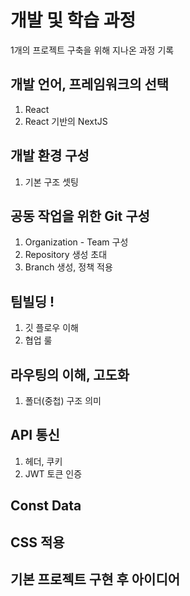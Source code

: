 # 개발 및 학습 과정
1개의 프로젝트 구축을 위해 지나온 과정 기록

## 개발 언어, 프레임워크의 선택
1. React
2. React 기반의 NextJS

## 개발 환경 구성
1. 기본 구조 셋팅

## 공동 작업을 위한 Git 구성
1. Organization - Team 구성
2. Repository 생성 초대
3. Branch 생성, 정책 적용

## 팀빌딩 !
1. 깃 플로우 이해
2. 협업 룰

## 라우팅의 이해, 고도화
1. 폴더(중첩) 구조 의미

## API 통신
1. 헤더, 쿠키
2. JWT 토큰 인증

## Const Data

## CSS 적용

## 기본 프로젝트 구현 후 아이디어